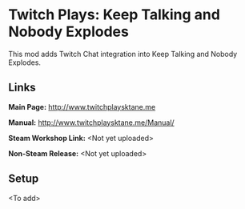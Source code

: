# Twitch Plays: Keep Talking and Nobody Explodes

This mod adds Twitch Chat integration into Keep Talking and Nobody Explodes.

## Links

**Main Page:** http://www.twitchplaysktane.me

**Manual:** http://www.twitchplaysktane.me/Manual/

**Steam Workshop Link:** &lt;Not yet uploaded&gt;

**Non-Steam Release:** &lt;Not yet uploaded&gt;

## Setup

&lt;To add&gt;

